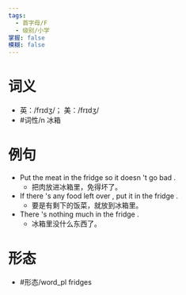 ```yaml
---
tags:
  - 首字母/F
  - 级别/小学
掌握: false
模糊: false
---
```

# 词义
- 英：/frɪdʒ/； 美：/frɪdʒ/
- #词性/n  冰箱
# 例句
- Put the meat in the fridge so it doesn 't go bad .
	- 把肉放进冰箱里，免得坏了。
- If there 's any food left over , put it in the fridge .
	- 要是有剩下的饭菜，就放到冰箱里。
- There 's nothing much in the fridge .
	- 冰箱里没什么东西了。
# 形态
- #形态/word_pl fridges
